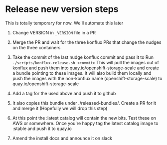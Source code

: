 # Release new version steps

This is totally temporary for now. We'll automate this later

1. Change VERSION in `_VERSION` file in a PR

1. Merge the PR and wait for the three konflux PRs that change the nudges on
   the three containers

1. Take the commit of the last nudge konflux commit and pass it to
   Run `./scripts/konflux-release.sh <commit>`
   This will pull the images out of konflux and push them into quay.io/openshift-storage-scale
   and create a bundle pointing to these images.
   It will also build them locally and push the images with the non-konflux name (openshift-storage-scale)
   to quay.io/openshift-storage-scale

1. Add a tag for the <commit> used above and push it to github

1. It also copies this bundle under ./released-bundles/<version>. Create a PR for it and merge it
   (Hopefully we will drop this step)

1. At this point the :latest catalog will contain the new bits. Test these on
   AWS or somewhere. Once you're happy tag the latest catalog image to :stable and push it
   to quay.io

1. Amend the install docs and announce it on slack
